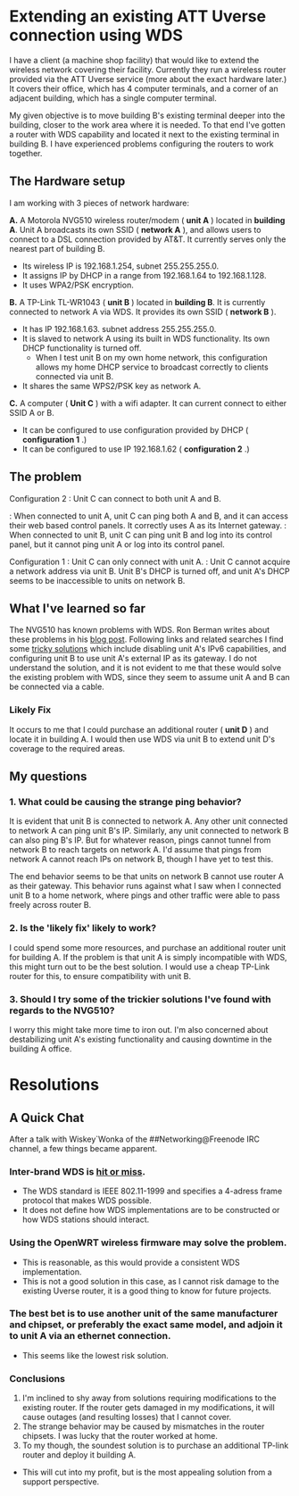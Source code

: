 # Extending an existing ATT Uverse connection using WDS

I have a client (a machine shop facility) that would like to extend the wireless network covering their facility. Currently they run a wireless router provided via the ATT Uverse service (more about the exact hardware later.) It covers their office, which has 4 computer terminals, and a corner of an adjacent building, which has a single computer terminal.

My given objective is to move building B's existing terminal deeper into the building, closer to the work area where it is needed. To that end I've gotten a router with WDS capability and located it next to the existing terminal in building B. I have experienced problems configuring the routers to work together.


## The Hardware setup

I am working with 3 pieces of network hardware:

**A.** A Motorola NVG510 wireless router/modem ( **unit A** ) located in **building A**. Unit A broadcasts its own SSID ( **network A** ), and allows users to connect to a DSL connection provided by AT&T. It currently serves only the nearest part of building B.
- Its wireless IP is 192.168.1.254, subnet 255.255.255.0.
- It assigns IP by DHCP in a range from 192.168.1.64 to 192.168.1.128.
- It uses WPA2/PSK encryption.

**B.** A TP-Link TL-WR1043 ( **unit B** ) located in **building B**. It is currently connected to network A via WDS. It provides its own SSID ( **network B** ).
- It has IP 192.168.1.63. subnet address 255.255.255.0.
- It is slaved to network A using its built in WDS functionality. Its own DHCP functionality is turned off.
  - When I test unit B on my own home network, this configuration allows my home DHCP service to broadcast correctly to clients connected via unit B.
- It shares the same WPS2/PSK key as network A.

**C.** A computer ( **Unit C** ) with a wifi adapter. It can current connect to either SSID A or B.
- It can be configured to use configuration provided by DHCP ( **configuration 1** .)
- It can be configured to use IP 192.168.1.62 ( **configuration 2** .)

## The problem


Configuration 2
: Unit C can connect to both unit A and B. 

: When connected to unit A, unit C can ping both A and  B, and it can access their web based control panels. It correctly uses A as its Internet gateway. 
: When connected to unit B, unit C can ping unit B and log into its control panel, but it cannot ping unit A or log into its control panel. 

Configuration 1
: Unit C can only connect with unit A.
: Unit C cannot acquire a network address via unit B. Unit B's DHCP is turned off, and unit A's DHCP seems to be inaccessible to units on network B.

## What I've learned so far

The NVG510 has known problems with WDS. Ron Berman writes about these problems in his [blog post](http://www.ron-berman.com/2011/11/24/motorola-nvg510-help-page-for-att-u-verse-users/). Following links and related searches I find some [tricky solutions](http://forums.att.com/t5/Features-and-How-To/NVG510-Bridge-Mode/m-p/2928989#M29846) which include disabling unit A's IPv6 capabilities, and configuring unit B to use unit A's external IP as its gateway. I do not understand the solution, and it is not evident to me that these would solve the existing problem with WDS, since they seem to assume unit A and B can be connected via a cable.


### Likely Fix
It occurs to me that I could purchase an additional router ( **unit D** ) and locate it in building A. I would then use WDS via unit B to extend unit D's coverage to the required areas.

## My questions

### 1. What could be causing the strange ping behavior?
It is evident that unit B is connected to network A. Any other unit connected to network A can ping unit B's IP. Similarly, any unit connected to network B can also ping B's IP. But for whatever reason, pings cannot tunnel from network B to reach targets on network A. I'd assume that pings from network A cannot reach IPs on network B, though I have yet to test this. 

The end behavior seems to be that units on network B cannot use router A as their gateway. This behavior runs against what I saw when I connected unit B to a home network, where pings and other traffic were able to pass freely across router B.

### 2. Is the 'likely fix' likely to work?
I could spend some more resources, and purchase an additional router unit for building A. If the problem is that unit A is simply incompatible with WDS, this might turn out to be the best solution. I would use a cheap TP-Link router for this, to ensure compatibility with unit B.

### 3. Should I try some of the trickier solutions I've found with regards to the NVG510?
I worry this might take more time to iron out. I'm also concerned about destabilizing unit A's existing functionality and causing downtime in the building A office.

# Resolutions

## A Quick Chat

After a talk with Wiskey`Wonka of the ##Networking@Freenode IRC channel, a few things became apparent.

### Inter-brand WDS is [hit or miss](https://en.wikipedia.org/wiki/Wireless_distribution_system#Implementations).
- The WDS standard is IEEE 802.11-1999 and specifies a 4-adress frame protocol that makes WDS possible.
- It does not define how WDS implementations are to be constructed or how WDS stations should interact.

### Using the OpenWRT wireless firmware may solve the problem.
- This is reasonable, as this would provide a consistent WDS implementation.
- This is not a good solution in this case, as I cannot risk damage to the existing Uverse router, it is a good thing to know for future projects.

### The best bet is to use another unit of the same manufacturer and chipset, or preferably the exact same model, and adjoin it to unit A via an ethernet connection.
- This seems like the lowest risk solution.

### Conclusions
1. I'm inclined to shy away from solutions requiring modifications to the existing router. If the router gets damaged in my modifications, it will cause outages (and resulting losses) that I cannot cover. 
2. The strange behavior may be caused by mismatches in the router chipsets. I was lucky that the router worked at home.
3. To my though, the soundest solution is to purchase an additional TP-link router and deploy it building A.
  - This will cut into my profit, but is the most appealing solution from a support perspective.
